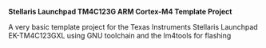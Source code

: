 **Stellaris Launchpad TM4C123G ARM Cortex-M4 Template Project**

A very basic template project for the Texas Instruments Stellaris Launchpad EK-TM4C123GXL using GNU toolchain and the lm4tools for flashing
